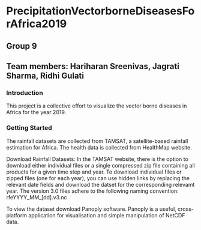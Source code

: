 # PrecipitationVectorborneDiseasesForAfrica2019

## Group 9
## Team members: Hariharan Sreenivas, Jagrati Sharma, Ridhi Gulati

### Introduction

This project is a collective effort to visualize the vector borne diseases in Africa for the year 2019.

### Getting Started
The rainfall datasets are collected from TAMSAT, a satellite-based rainfall estimation for Africa. The health data is collected from HealthMap website.

Download Rainfall Datasets:
In the TAMSAT website, there is the option to download either individual files or a single compressed zip file containing all products for a given time step and year. To download individual files or zipped files (one for each year), you can use hidden links by replacing the relevant date fields and download the datset for the corresponding relevamt year.
The version 3.0 files adhere to the following naming convention: rfeYYYY_MM_[dd].v3.nc

To view the dataset download Panoply software. Panoply is a useful, cross-platform application for visualisation and simple manipulation of NetCDF data.
